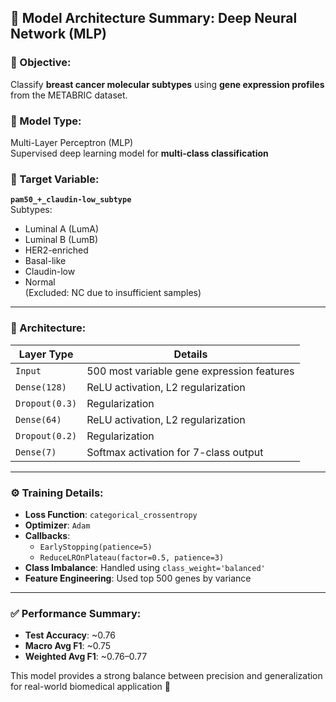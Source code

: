 ## 🤖 Model Architecture Summary: Deep Neural Network (MLP)

### 🔬 Objective:
Classify **breast cancer molecular subtypes** using **gene expression profiles**  
from the METABRIC dataset.

### 🧠 Model Type:
Multi-Layer Perceptron (MLP)  
Supervised deep learning model for **multi-class classification**

### 🎯 Target Variable:
**`pam50_+_claudin-low_subtype`**  
Subtypes:
- Luminal A (LumA)
- Luminal B (LumB)
- HER2-enriched
- Basal-like
- Claudin-low
- Normal  
(Excluded: NC due to insufficient samples)

---

### 🧱 Architecture:

| Layer Type        | Details |
|-------------------|---------|
| `Input`           | 500 most variable gene expression features |
| `Dense(128)`      | ReLU activation, L2 regularization |
| `Dropout(0.3)`    | Regularization |
| `Dense(64)`       | ReLU activation, L2 regularization |
| `Dropout(0.2)`    | Regularization |
| `Dense(7)`        | Softmax activation for 7-class output |

---

### ⚙️ Training Details:

- **Loss Function**: `categorical_crossentropy`
- **Optimizer**: `Adam`
- **Callbacks**:
  - `EarlyStopping(patience=5)`
  - `ReduceLROnPlateau(factor=0.5, patience=3)`
- **Class Imbalance**: Handled using `class_weight='balanced'`
- **Feature Engineering**: Used top 500 genes by variance

---

### ✅ Performance Summary:

- **Test Accuracy**: ~0.76
- **Macro Avg F1**: ~0.75
- **Weighted Avg F1**: ~0.76–0.77

This model provides a strong balance between precision and generalization  
for real-world biomedical application 💖

